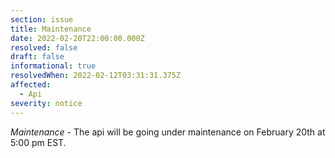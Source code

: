 ```yaml
---
section: issue
title: Maintenance
date: 2022-02-20T22:00:00.000Z
resolved: false
draft: false
informational: true
resolvedWhen: 2022-02-12T03:31:31.375Z
affected:
  - Api
severity: notice
---
```

*Maintenance -* The api will be going under maintenance on February 20th at 5:00 pm EST.